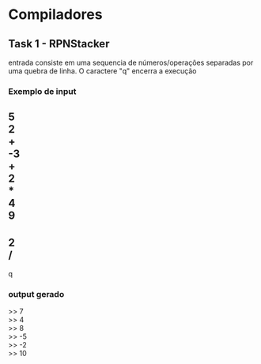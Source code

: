# Compiladores

## Task 1 - RPNStacker

entrada consiste em uma sequencia de números/operações separadas por uma quebra de linha. O caractere "q" encerra a execução

### Exemplo de input

5  
2  
+  
-3  
+  
2  
*  
4  
9  
-  
2  
/  
-  
q  

### output gerado
\>> 7  
\>> 4  
\>> 8  
\>> -5  
\>> -2  
\>> 10  

